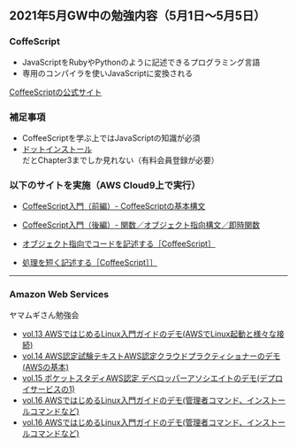 
## 2021年5月GW中の勉強内容（5月1日～5月5日）

### CoffeScript
- JavaScriptをRubyやPythonのように記述できるプログラミング言語
- 専用のコンパイラを使いJavaScriptに変換される

[CoffeeScriptの公式サイト](https://coffeescript.org/ "CoffeeScriptの公式サイト") <br />

### 補足事項
- CoffeeScriptを学ぶ上ではJavaScriptの知識が必須
- [ドットインストール](https://dotinstall.com/lessons/basic_coffeescript_v2 "ドットインストール")だとChapter3までしか見れない（有料会員登録が必要）

### 以下のサイトを実施（AWS Cloud9上で実行）

- [CoffeeScript入門（前編）- CoffeeScriptの基本構文](https://www.buildinsider.net/web/rubyonrails4/0901 "CoffeeScript入門（前編）- CoffeeScriptの基本構文")

- [CoffeeScript入門（後編）- 関数／オブジェクト指向構文／即時関数](https://www.buildinsider.net/web/rubyonrails4/0902 "CoffeeScript入門（後編）- 関数／オブジェクト指向構文／即時関数")

- [オブジェクト指向でコードを記述する［CoffeeScript］](https://www.buildinsider.net/web/bookjslib111/63 "オブジェクト指向でコードを記述する［CoffeeScript］")

- [処理を短く記述する［CoffeeScript］］](https://www.buildinsider.net/web/bookjslib111/64 "処理を短く記述する［CoffeeScript］］")

---

### Amazon Web Services

ヤマムギさん勉強会<br />

- [vol.13 AWSではじめるLinux入門ガイドのデモ(AWSでLinux起動と様々な接続)](https://yamamugi.connpass.com/event/211606/ "vol.13 AWSではじめるLinux入門ガイドのデモ(AWSでLinux起動と様々な接続)")
- [vol.14 AWS認定試験テキストAWS認定クラウドプラクティショナーのデモ(AWSの基本)](https://yamamugi.connpass.com/event/211612/ "vol.14 AWS認定試験テキストAWS認定クラウドプラクティショナーのデモ(AWSの基本)")
- [vol.15 ポケットスタディAWS認定 デベロッパーアソシエイトのデモ(デプロイサービスの1)](https://yamamugi.connpass.com/event/211615/ "vol.14 AWS認定試験テキストAWS認定クラウドプラクティショナーのデモ(AWSの基本)")
- [vol.16 AWSではじめるLinux入門ガイドのデモ(管理者コマンド、インストールコマンドなど)](https://yamamugi.connpass.com/event/211608/ "vol.16 AWSではじめるLinux入門ガイドのデモ(管理者コマンド、インストールコマンドなど)")
- [vol.16 AWSではじめるLinux入門ガイドのデモ(管理者コマンド、インストールコマンドなど)](https://yamamugi.connpass.com/event/211608/ "vol.16 AWSではじめるLinux入門ガイドのデモ(管理者コマンド、インストールコマンドなど)")




